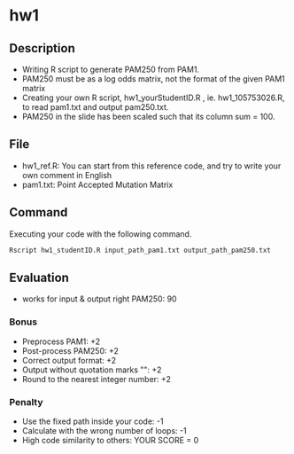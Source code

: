 # hw1

## Description

* Writing R script to generate PAM250 from PAM1.
* PAM250 must be as a log odds matrix, not the format of the given PAM1 matrix
* Creating your own R script, hw1_yourStudentID.R , ie. hw1_105753026.R, to read pam1.txt and output pam250.txt.
* PAM250 in the slide has been scaled such that its column sum = 100.

## File

* hw1_ref.R: You can start from this reference code, and try to write your own comment in English
* pam1.txt: Point Accepted Mutation Matrix

## Command

Executing your code with the following command.

```R
Rscript hw1_studentID.R input_path_pam1.txt output_path_pam250.txt
```

## Evaluation
* works for input & output right PAM250: 90

### Bonus

* Preprocess PAM1: +2
* Post-process PAM250: +2
* Correct output format: +2
* Output without quotation marks "": +2
* Round to the nearest integer number: +2

### Penalty

* Use the fixed path inside your code: -1
* Calculate with the wrong number of loops: -1
* High code similarity to others: YOUR SCORE = 0
